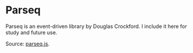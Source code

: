 # Parseq
Parseq is an event-driven library by Douglas Crockford. I include it here for study and future use.

Source: [parseq.js](https://github.com/douglascrockford/parseq).
